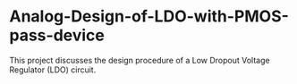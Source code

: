 # Analog-Design-of-LDO-with-PMOS-pass-device
This project discusses the design procedure of a Low Dropout Voltage Regulator (LDO) circuit.
